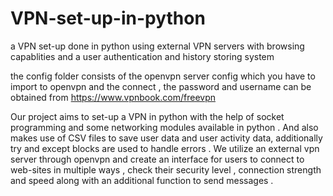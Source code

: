 # VPN-set-up-in-python
a VPN set-up done in python using external VPN servers with browsing capablities and a user authentication and history storing system

the config folder consists of the openvpn server config which you have to import to openvpn and the connect , the password and username can be obtained from https://www.vpnbook.com/freevpn

Our project aims to set-up a VPN in python with the help of socket programming and some networking modules available in python . And also makes use of CSV files to save user data and user activity data, additionally try and except blocks are used to handle errors . We utilize an external vpn server through openvpn and create an interface for users to connect to web-sites in multiple ways , check their security level , connection strength and speed along with an additional function to send messages . 
